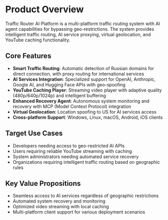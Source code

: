 # Product Overview

Traffic Router AI Platform is a multi-platform traffic routing system with AI agent capabilities for bypassing geo-restrictions. The system provides intelligent traffic routing, AI service proxying, virtual geolocation, and YouTube caching functionality.

## Core Features

- **Smart Traffic Routing**: Automatic detection of Russian domains for direct connection, with proxy routing for international services
- **AI Services Integration**: Specialized support for OpenAI, Anthropic, Google AI, and Hugging Face APIs with geo-spoofing
- **YouTube Caching Player**: Streaming video player with adaptive quality (480p/640p/1024p) and intelligent buffering
- **Enhanced Recovery Agent**: Autonomous system monitoring and recovery with MCP (Model Context Protocol) integration
- **Virtual Geolocation**: Location spoofing to US for AI services access
- **Cross-platform Support**: Windows, Linux, macOS, Android, iOS clients

## Target Use Cases

- Developers needing access to geo-restricted AI APIs
- Users requiring reliable YouTube streaming with caching
- System administrators needing automated service recovery
- Organizations requiring intelligent traffic routing based on geographic rules

## Key Value Propositions

- Seamless access to AI services regardless of geographic restrictions
- Automated system recovery and monitoring
- Optimized video streaming with local caching
- Multi-platform client support for various deployment scenarios